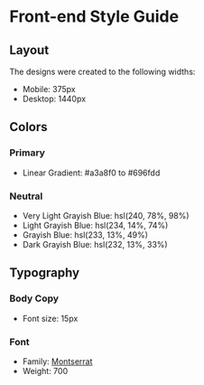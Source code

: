 # Front-end Style Guide

## Layout

The designs were created to the following widths:

- Mobile: 375px
- Desktop: 1440px

## Colors

### Primary

- Linear Gradient: #a3a8f0 to #696fdd

### Neutral

- Very Light Grayish Blue: hsl(240, 78%, 98%)
- Light Grayish Blue: hsl(234, 14%, 74%)
- Grayish Blue: hsl(233, 13%, 49%)
- Dark Grayish Blue: hsl(232, 13%, 33%)

## Typography

### Body Copy

- Font size: 15px

### Font

- Family: [Montserrat](https://fonts.google.com/specimen/Montserrat)
- Weight: 700
